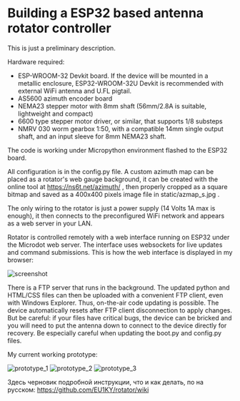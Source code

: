 # Building a ESP32 based antenna rotator controller

This is just a preliminary description.

Hardware required:
- ESP-WROOM-32 Devkit board. If the device will be mounted in a metallic enclosure, ESP32-WROOM-32U Devkit is recommended with
external WiFi antenna and U.FL pigtail.
- AS5600 azimuth encoder board
- NEMA23 stepper motor with 8mm shaft (56mm/2.8A is suitable, lightweight and compact) 
- 6600 type stepper motor driver, or similar, that supports 1/8 substeps
- NMRV 030 worm gearbox 1:50, with a compatible 14mm single output shaft, and an input sleeve for 8mm NEMA23 shaft.

The code is working under Micropython environment flashed to the ESP32 board.

All configuration is in the config.py file. A custom azimuth map can be placed as a rotator's web gauge background, it can be
created with the online tool at https://ns6t.net/azimuth/ , then properly cropped as a square bitmap and saved as a 400x400 pixels image file in static/azmap_s.jpg .

The only wiring to the rotator is just a power supply (14 Volts 1A max is enough), it then connects to the preconfigured WiFi
network and appears as a web server in your LAN.

Rotator is controlled remotely with a web interface running on ESP32 under the Microdot web server. The interface uses websockets
for live updates and command submissions. This is how the web interface is displayed in my browser:

![screenshot](https://github.com/EU1KY/rotator/assets/1841648/e5671847-bbd6-40ab-9ff1-d925bf39c139)

There is a FTP server that runs in the background. The updated python and HTML/CSS files can then be uploaded with a convenient FTP client,
even with Windows Explorer. Thus, on-the-air code updating is possible. The device automatically resets after FTP client disconnection
to apply changes. But be careful: if your files have critical bugs, the device can be bricked and you will need to put the antenna down
to connect to the device directly for recovery. Be especially careful when updating the boot.py and config.py files. 

My current working prototype:

![prototype_1](https://github.com/EU1KY/rotator/assets/1841648/d35414da-c701-420c-ae66-c1df03fdd736)
![prototype_2](https://github.com/EU1KY/rotator/assets/1841648/a3a52a5f-4010-4889-8b40-02e133d503e9)
![prototype_3](https://github.com/EU1KY/rotator/assets/1841648/304d80ba-6bec-44a8-8fd8-6762de2d77b1)

Здесь черновик подробной инструкции, что и как делать, по на русском: https://github.com/EU1KY/rotator/wiki
